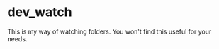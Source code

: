 
dev\_watch
==========

This is my way of watching folders.  You won't
find this useful for your needs.

